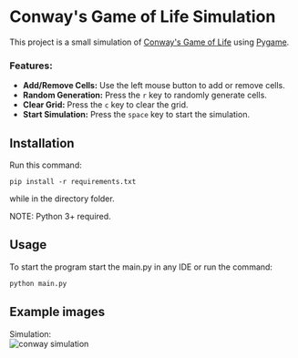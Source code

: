 # Conway's Game of Life Simulation

This project is a small simulation of [Conway's Game of Life](https://en.wikipedia.org/wiki/Conway%27s_Game_of_Life) using [Pygame](https://www.pygame.org/docs/).

### Features:
- **Add/Remove Cells:** Use the left mouse button to add or remove cells.
- **Random Generation:** Press the `r` key to randomly generate cells.
- **Clear Grid:** Press the `c` key to clear the grid.
- **Start Simulation:** Press the `space` key to start the simulation.

## Installation

Run this command:
```
pip install -r requirements.txt
```
while in the directory folder.

NOTE: Python 3+ required.

## Usage

To start the program start the main.py in any IDE or run the command:

```sh
python main.py
```

## Example images

Simulation:  
![conway simulation](https://github.com/user-attachments/assets/2741cc10-af9e-4cc6-8fcd-edf075b5fa7a)

